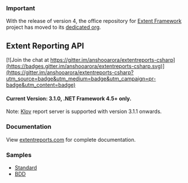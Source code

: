 ### Important

With the release of version 4, the office repository for [Extent Framework](https://github.com/extent-framework) project has moved to its [dedicated org](https://github.com/extent-framework).

## Extent Reporting API

[![Join the chat at https://gitter.im/anshooarora/extentreports-csharp](https://badges.gitter.im/anshooarora/extentreports-csharp.svg)](https://gitter.im/anshooarora/extentreports-csharp?utm_source=badge&utm_medium=badge&utm_campaign=pr-badge&utm_content=badge)

#### Current Version: 3.1.0, .NET Framework 4.5+ only.

Note: [Klov](https://github.com/anshooarora/klovv) report server is supported with version 3.1.1 onwards.

### Documentation

View [extentreports.com](http://extentreports.com/docs/versions/3/net/) for complete documentation.

### Samples

 * <a href='http://extentreports.com/os/3/extent.html'>Standard</a>
 * <a href='http://extentreports.com/os/3/bdd.html'>BDD</a>
 
